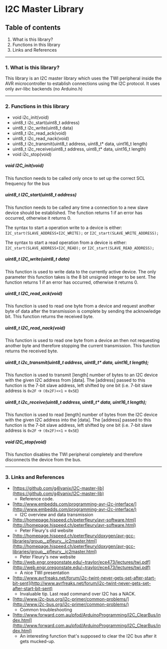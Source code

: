 # I2C Master Library

## Table of contents

1. What is this library?
2. Functions in this library
3. Links and References

------------------------------------------------------------------------------------

### 1. What is this library?
This library is an I2C master library which uses the TWI peripheral inside the
AVR microcontroller to establish connections using the I2C protocol.
It uses only avr-libc backends (no Arduino.h)

------------------------------------------------------------------------------------

### 2. Functions in this library

* void i2c_init(void)
* uint8_t i2c_start(uint8_t address)
* uint8_t i2c_write(uint8_t data)
* uint8_t i2c_read_ack(void)
* uint8_t i2c_read_nack(void)
* uint8_t i2c_transmit(uint8_t address, uint8_t* data, uint16_t length)
* uint8_t i2c_receive(uint8_t address, uint8_t* data, uint16_t length)
* void i2c_stop(void)

##### void I2C_init(void)
This function needs to be called only once to set up the correct SCL frequency
for the bus

##### uint8_t I2C_start(uint8_t address)
This function needs to be called any time a connection to a new slave device should
be established. The function returns 1 if an error has occurred, otherwise it returns
0.

The syntax to start a operation write to a device is either:
`I2C_start(SLAVE_ADDRESS+I2C_WRITE);`
or
`I2C_start(SLAVE_WRITE_ADDRESS);`

The syntax to start a read operation from a device is either:
`I2C_start(SLAVE_ADDRESS+I2C_READ);`
or
`I2C_start(SLAVE_READ_ADDRESS);`

##### uint8_t I2C_write(uint8_t data)
This function is used to write data to the currently active device.
The only parameter this function takes is the 8 bit unsigned integer to be sent.
The function returns 1 if an error has occurred, otherwise it returns
0.

##### uint8_t I2C_read_ack(void)
This function is used to read one byte from a device and request another byte of data
after the transmission is complete by sending the acknowledge bit.
This function returns the received byte.

##### uint8_t I2C_read_nack(void)
This function is used to read one byte from a device an then not requesting another
byte and therefore stopping the current transmission.
This function returns the received byte.

##### uint8_t i2c_transmit(uint8_t address, uint8_t* data, uint16_t length);
This function is used to transmit [length] number of bytes to an I2C device with the given
I2C address from [data].
The [address] passed to this function is the 7-bit slave address, left
shifted by one bit (i.e. 7-bit slave address is `0x2F` -> `(0x2F)<<1` = `0x5E`)

##### uint8_t i2c_receive(uint8_t address, uint8_t* data, uint16_t length);
This function is used to read [length] number of bytes from the I2C device with the given
I2C address into the [data].
The [address] passed to this function is the 7-bit slave address, left
shifted by one bit (i.e. 7-bit slave address is `0x2F` -> `(0x2F)<<1` = `0x5E`)

##### void I2C_stop(void)
This function disables the TWI peripheral completely
and therefore disconnects the device from the bus.

------------------------------------------------------------------------------------

### 3. Links and References

* [https://github.com/g4lvanix/I2C-master-lib](https://github.com/g4lvanix/I2C-master-lib)
	* Reference code.
* [http://www.embedds.com/programming-avr-i2c-interface/](http://www.embedds.com/programming-avr-i2c-interface/)
	* I2C overview and data transmission
* [http://homepage.hispeed.ch/peterfleury/avr-software.html](http://homepage.hispeed.ch/peterfleury/avr-software.html)
	* Peter Fleury's old website
* [http://homepage.hispeed.ch/peterfleury/doxygen/avr-gcc-libraries/group__pfleury__ic2master.html](http://homepage.hispeed.ch/peterfleury/doxygen/avr-gcc-libraries/group__pfleury__ic2master.html)
	* Peter Fleury's new website
* [http://web.engr.oregonstate.edu/~traylor/ece473/lectures/twi.pdf](http://web.engr.oregonstate.edu/~traylor/ece473/lectures/twi.pdf)
	* A nice TWI presentation
* [http://www.avrfreaks.net/forum/i2c-twint-never-gets-set-after-start-bit-sent](http://www.avrfreaks.net/forum/i2c-twint-never-gets-set-after-start-bit-sent)
	* Invaluable tip. Last read command over I2C has a NACK.
* [http://www.i2c-bus.org/i2c-primer/common-problems/](http://www.i2c-bus.org/i2c-primer/common-problems/)
	* Common troubleshooting
* [http://www.forward.com.au/pfod/ArduinoProgramming/I2C_ClearBus/index.html](http://www.forward.com.au/pfod/ArduinoProgramming/I2C_ClearBus/index.html)
	* An interesting function that's supposed to clear the I2C bus after it gets mucked-up.